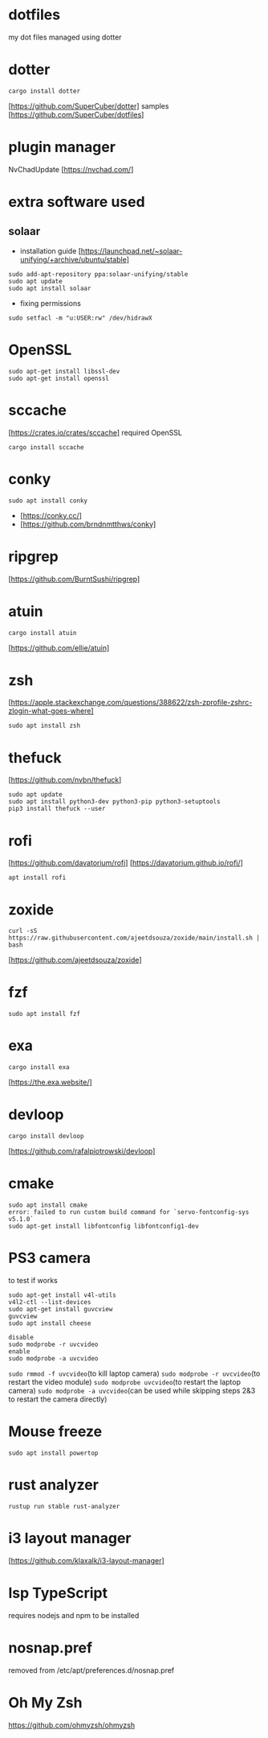 # dotfiles
my dot files managed using dotter

# dotter
```
cargo install dotter
```
[https://github.com/SuperCuber/dotter]
samples [https://github.com/SuperCuber/dotfiles]

# plugin manager
NvChadUpdate [https://nvchad.com/]

# extra software used

## solaar 
- installation guide [https://launchpad.net/~solaar-unifying/+archive/ubuntu/stable]
```
sudo add-apt-repository ppa:solaar-unifying/stable
sudo apt update
sudo apt install solaar
```
- fixing permissions
```
sudo setfacl -m "u:USER:rw" /dev/hidrawX
```

# OpenSSL
```
sudo apt-get install libssl-dev
sudo apt-get install openssl
```

# sccache
[https://crates.io/crates/sccache]
required OpenSSL
```
cargo install sccache
```

# conky
```
sudo apt install conky
```
- [https://conky.cc/]
- [https://github.com/brndnmtthws/conky]

# ripgrep
[https://github.com/BurntSushi/ripgrep]

# atuin
```
cargo install atuin
```
[https://github.com/ellie/atuin]

# zsh
[https://apple.stackexchange.com/questions/388622/zsh-zprofile-zshrc-zlogin-what-goes-where]
```
sudo apt install zsh
```

# thefuck
[https://github.com/nvbn/thefuck]
```
sudo apt update
sudo apt install python3-dev python3-pip python3-setuptools
pip3 install thefuck --user
```

# rofi
[https://github.com/davatorium/rofi]
[https://davatorium.github.io/rofi/]
```
apt install rofi
```

# zoxide
```
curl -sS https://raw.githubusercontent.com/ajeetdsouza/zoxide/main/install.sh | bash
```
[https://github.com/ajeetdsouza/zoxide]

# fzf
```
sudo apt install fzf
```

# exa
```
cargo install exa
```
[https://the.exa.website/]

# devloop
```
cargo install devloop
```
[https://github.com/rafalpiotrowski/devloop]

# cmake
```
sudo apt install cmake
error: failed to run custom build command for `servo-fontconfig-sys v5.1.0`
sudo apt-get install libfontconfig libfontconfig1-dev
```

# PS3 camera
to test if works
```
sudo apt-get install v4l-utils
v4l2-ctl --list-devices
sudo apt-get install guvcview
guvcview
sudo apt install cheese

disable
sudo modprobe -r uvcvideo
enable
sudo modprobe -a uvcvideo
```

```sudo rmmod -f uvcvideo```(to kill laptop camera)
```sudo modprobe -r uvcvideo```(to restart the video module)
```sudo modprobe uvcvideo```(to restart the laptop camera)
```sudo modprobe -a uvcvideo```(can be used while skipping steps 2&3 to restart the camera directly)

# Mouse freeze
```
sudo apt install powertop
```

# rust analyzer
```
rustup run stable rust-analyzer
```

# i3 layout manager
[https://github.com/klaxalk/i3-layout-manager]

# lsp TypeScript
requires nodejs and npm to be installed

# nosnap.pref
removed from /etc/apt/preferences.d/nosnap.pref

# Oh My Zsh

https://github.com/ohmyzsh/ohmyzsh